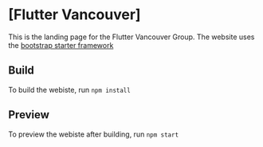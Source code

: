 # [Flutter Vancouver]

This is the landing page for the Flutter Vancouver Group. The website uses the [bootstrap starter framework](https://startbootstrap.com/template-overviews/scrolling-nav/)


## Build

To build the webiste, run ```npm install```

## Preview

To preview the webiste after building, run ```npm start```
